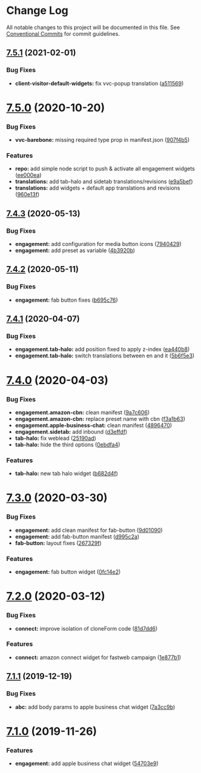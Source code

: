 # Change Log

All notable changes to this project will be documented in this file.
See [Conventional Commits](https://conventionalcommits.org) for commit guidelines.

## [7.5.1](https://github.com/vivocha/widgets/compare/@vivocha/client-visitor-default-widgets@7.5.0...@vivocha/client-visitor-default-widgets@7.5.1) (2021-02-01)


### Bug Fixes

* **client-visitor-default-widgets:** fix vvc-popup translation ([a511569](https://github.com/vivocha/widgets/commit/a511569f5a7d25393e2e69d6a640b47282eb0f50))





# [7.5.0](https://github.com/vivocha/widgets/compare/@vivocha/client-visitor-default-widgets@7.4.3...@vivocha/client-visitor-default-widgets@7.5.0) (2020-10-20)


### Bug Fixes

* **vvc-barebone:** missing required type prop in manifest.json ([907f4b5](https://github.com/vivocha/widgets/commit/907f4b5cd8a1c583b7790350607edb03595b2406))


### Features

* **repo:** add simple node script to push & activate all engagement widgets ([ee000ea](https://github.com/vivocha/widgets/commit/ee000ea41732458df47230184434e06fa465567f))
* **translations:** add tab-halo and sidetab translations/revisions ([e9a5bef](https://github.com/vivocha/widgets/commit/e9a5bef79a9ac4de77b59a93b042a1641905ad69))
* **translations:** add widgets + default app translations and revisions ([960e13f](https://github.com/vivocha/widgets/commit/960e13f005bf0ac7b650bc37074b1ba78896dab3))





## [7.4.3](https://github.com/vivocha/widgets/compare/@vivocha/client-visitor-default-widgets@7.4.2...@vivocha/client-visitor-default-widgets@7.4.3) (2020-05-13)


### Bug Fixes

* **engagement:** add configuration for media button icons ([7940429](https://github.com/vivocha/widgets/commit/7940429bdc6b5fafadbf0aacbc1deae8312e8ebc))
* **engagement:** add preset as variable ([4b3920b](https://github.com/vivocha/widgets/commit/4b3920b2222861230357dd4be08a37ea56b59824))





## [7.4.2](https://github.com/vivocha/widgets/compare/@vivocha/client-visitor-default-widgets@7.4.1...@vivocha/client-visitor-default-widgets@7.4.2) (2020-05-11)


### Bug Fixes

* **engagement:** fab button fixes ([b695c76](https://github.com/vivocha/widgets/commit/b695c769efd0e89a03f0f99fac082b952d045aff))





## [7.4.1](https://github.com/vivocha/widgets/compare/@vivocha/client-visitor-default-widgets@7.4.0...@vivocha/client-visitor-default-widgets@7.4.1) (2020-04-07)


### Bug Fixes

* **engagement.tab-halo:** add position fixed to apply z-index ([ea440b8](https://github.com/vivocha/widgets/commit/ea440b8b144b3b7d5e260fcf73c38663dedff05c))
* **engagement.tab-halo:** switch translations between en and it ([5b6f5e3](https://github.com/vivocha/widgets/commit/5b6f5e3fbc33283cea75dc80a6d8fa528d4e20e3))





# [7.4.0](https://github.com/vivocha/widgets/compare/@vivocha/client-visitor-default-widgets@7.3.0...@vivocha/client-visitor-default-widgets@7.4.0) (2020-04-03)


### Bug Fixes

* **engagement.amazon-cbn:** clean manifest ([9a7c606](https://github.com/vivocha/widgets/commit/9a7c60609407d9a509841243ba4b8b591342b646))
* **engagement.amazon-cbn:** replace preset name with cbn ([f3a1b63](https://github.com/vivocha/widgets/commit/f3a1b63732a300cc3616072fb135ef3c0c847f91))
* **engagement.apple-business-chat:** clean manifest ([4896470](https://github.com/vivocha/widgets/commit/489647098630ce27cabb3b02fc69744a08ac2c00))
* **engagement.sidetab:** add inbound ([d3effdf](https://github.com/vivocha/widgets/commit/d3effdf186acde5e73d41ee5fe2dbc5cee92eaa5))
* **tab-halo:** fix weblead ([25190ad](https://github.com/vivocha/widgets/commit/25190adecce19a759feb1a3203c8d0f1493eea6c))
* **tab-halo:** hide the third options ([0ebdfa4](https://github.com/vivocha/widgets/commit/0ebdfa4cc55cc9e617af7e72c4853e34a8c8571b))


### Features

* **tab-halo:** new tab halo widget ([b682d4f](https://github.com/vivocha/widgets/commit/b682d4f8c1060481e9a4a00bf88d2bfe898e2f2d))





# [7.3.0](https://github.com/vivocha/widgets/compare/@vivocha/client-visitor-default-widgets@7.2.0...@vivocha/client-visitor-default-widgets@7.3.0) (2020-03-30)


### Bug Fixes

* **engagement:** add clean manifest for fab-button ([9d01090](https://github.com/vivocha/widgets/commit/9d010902a82cb54c904e8e6ef05a9c120f75c26a))
* **engagement:** add fab-button manifest ([d995c2a](https://github.com/vivocha/widgets/commit/d995c2a043cbc80896652af2e8d9c3d9ef65f44d))
* **fab-button:** layout fixes ([267329f](https://github.com/vivocha/widgets/commit/267329f7b839439ffc3e721c443640c126385395))


### Features

* **engagement:** fab button widget ([0fc14e2](https://github.com/vivocha/widgets/commit/0fc14e27c4e88dea9f31b9f9012d1c2bdee3657c))





# [7.2.0](https://github.com/vivocha/widgets/compare/@vivocha/client-visitor-default-widgets@7.1.1...@vivocha/client-visitor-default-widgets@7.2.0) (2020-03-12)


### Bug Fixes

* **connect:** improve isolation of cloneForm code ([81d7dd6](https://github.com/vivocha/widgets/commit/81d7dd64e0034a58f2a4da030f25ab47c4acb6b7))


### Features

* **connect:** amazon connect widget for fastweb campaign ([1e877b1](https://github.com/vivocha/widgets/commit/1e877b12330bb1956caa46a1791e0572d150fe66))





## [7.1.1](https://github.com/vivocha/widgets/compare/@vivocha/client-visitor-default-widgets@7.1.0...@vivocha/client-visitor-default-widgets@7.1.1) (2019-12-19)


### Bug Fixes

* **abc:** add body params to apple business chat widget ([7a3cc9b](https://github.com/vivocha/widgets/commit/7a3cc9bca285805ab3e59889ebd7b5cd12735636))





# [7.1.0](https://github.com/vivocha/widgets/compare/@vivocha/client-visitor-default-widgets@7.0.0...@vivocha/client-visitor-default-widgets@7.1.0) (2019-11-26)


### Features

* **engagement:** add apple business chat widget ([54703e9](https://github.com/vivocha/widgets/commit/54703e9c5f1e347acb2b0e61de75255108f04df5))
